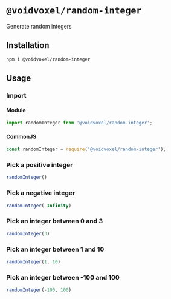 # `@voidvoxel/random-integer`

Generate random integers

## Installation

```sh
npm i @voidvoxel/random-integer
```

## Usage

### Import

#### Module

```js
import randomInteger from '@voidvoxel/random-integer';
```

#### CommonJS

```js
const randomInteger = require('@voidvoxel/random-integer');
```

### Pick a positive integer

```js
randomInteger()
```

### Pick a negative integer

```js
randomInteger(-Infinity)
```

### Pick an integer between 0 and 3

```js
randomInteger(3)
```

### Pick an integer between 1 and 10

```js
randomInteger(1, 10)
```

### Pick an integer between -100 and 100

```js
randomInteger(-100, 100)
```
